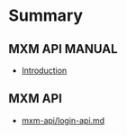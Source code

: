 # Summary

## MXM API MANUAL

* [Introduction](//README.md)

## MXM API

* [mxm-api/login-api.md](/mxm-api/login-api.md)

